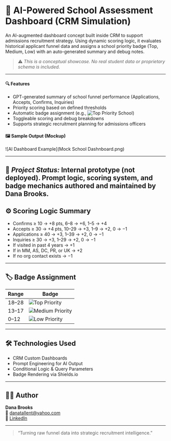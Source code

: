 # 🧠 AI-Powered School Assessment Dashboard (CRM Simulation)

An AI-augmented dashboard concept built inside CRM to support admissions recruitment strategy. Using dynamic scoring logic, it evaluates historical applicant funnel data and assigns a school priority badge (Top, Medium, Low) with an auto-generated summary and debug notes.

> ⚠️ *This is a conceptual showcase. No real student data or proprietary schema is included.*

---

#### 🔍 Features
- GPT-generated summary of school funnel performance (Applications, Accepts, Confirms, Inquiries)
- Priority scoring based on defined thresholds
- Automatic badge assignment (e.g., ![Top Priority School](https://img.shields.io/badge/Top%20Priority%20School-forestgreen))
- Toggleable scoring and debug breakdowns
- Supports strategic recruitment planning for admissions officers

#### 🖼️ Sample Output (Mockup)

![AI Dashboard Example](Mock School Dashnboard.png)

---
🧠 *Project Status:* Internal prototype (not deployed). Prompt logic, scoring system, and badge mechanics authored and maintained by Dana Brooks.
---

## ⚙️ Scoring Logic Summary

- Confirms ≥ 10 → +8 pts, 6–8 → +6, 1–5 → +4  
- Accepts ≥ 30 → +4 pts, 10–29 → +3, 1–9 → +2, 0 → −1  
- Applications ≥ 40 → +3, 1–39 → +2, 0 → −1  
- Inquiries ≥ 30 → +3, 1–29 → +2, 0 → −1  
- If visited in past 4 years → +1  
- If in MM, AS, DC, PR, or UK → +2  
- If no org contact exists → −1  

---

## 🏷️ Badge Assignment

| Range | Badge |
|-------|--------|
| 18–28 | ![Top Priority](https://img.shields.io/badge/Top%20Priority%20School-forestgreen) |
| 13–17 | ![Medium Priority](https://img.shields.io/badge/Medium%20Priority%20School-yellow) |
| 0–12  | ![Low Priority](https://img.shields.io/badge/Low%20Priority%20School-red) |

---

## 🛠️ Technologies Used

- CRM Custom Dashboards  
- Prompt Engineering for AI Output  
- Conditional Logic & Query Parameters  
- Badge Rendering via Shields.io  

---

## 👩‍💼 Author

**Dana Brooks**  
📧 danatallent@yahoo.com  
🔗 [LinkedIn](https://linkedin.com/in/dana-tallent-brooks-a15977a0)

---

> “Turning raw funnel data into strategic recruitment intelligence.”
